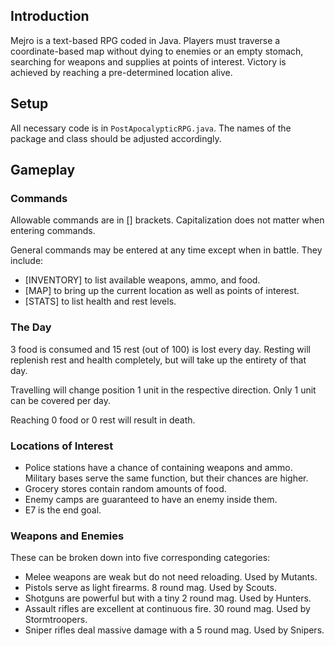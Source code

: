 <h2>Introduction</h2>

<p>Mejro is a text-based RPG coded in Java. Players must traverse a coordinate-based map without dying to enemies or an empty stomach, searching for weapons and supplies at points of interest. Victory is achieved by reaching a pre-determined location alive.</p>

<h2>Setup</h2>

All necessary code is in <code>PostApocalypticRPG.java</code>. The names of the package and class should be adjusted accordingly.</p> 

<h2>Gameplay</h2>

<h3>Commands</h3>

<p>Allowable commands are in [] brackets. Capitalization does not matter when entering commands.</p>
<p>General commands may be entered at any time except when in battle. They include:</p>
<ul>
  <li>[INVENTORY] to list available weapons, ammo, and food.</li>
  <li>[MAP] to bring up the current location as well as points of interest.</li>
  <li>[STATS] to list health and rest levels.</li>
</ul>

<h3>The Day</h3>

<p>3 food is consumed and 15 rest (out of 100) is lost every day. Resting will replenish rest and health completely, but will take up the entirety of that day.</p>
<p>Travelling will change position 1 unit in the respective direction. Only 1 unit can be covered per day.</p>
<p>Reaching 0 food or 0 rest will result in death.</p>

<h3>Locations of Interest</h3>
<ul>
  <li>Police stations have a chance of containing weapons and ammo. Military bases serve the same function, but their chances are higher.</li>
  <li>Grocery stores contain random amounts of food.</li>
  <li>Enemy camps are guaranteed to have an enemy inside them.</li>
  <li>E7 is the end goal.</li>
</ul>

<h3>Weapons and Enemies</h3>
<p>These can be broken down into five corresponding categories:</p>
<ul>
  <li>Melee weapons are weak but do not need reloading. Used by Mutants.</li>
  <li>Pistols serve as light firearms. 8 round mag. Used by Scouts.</li>
  <li>Shotguns are powerful but with a tiny 2 round mag. Used by Hunters.</li>
  <li>Assault rifles are excellent at continuous fire. 30 round mag. Used by Stormtroopers.</li>
  <li>Sniper rifles deal massive damage with a 5 round mag. Used by Snipers.</li>
</ul>



